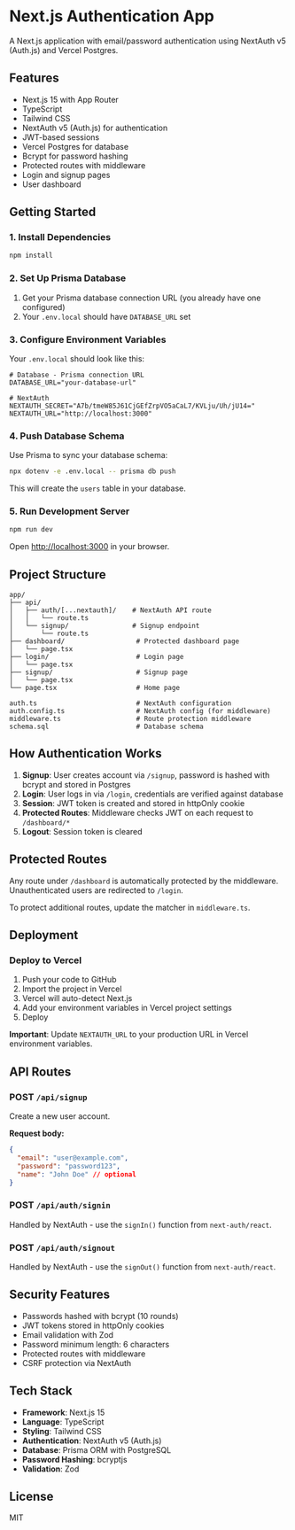 # Next.js Authentication App

A Next.js application with email/password authentication using NextAuth v5 (Auth.js) and Vercel Postgres.

## Features

- Next.js 15 with App Router
- TypeScript
- Tailwind CSS
- NextAuth v5 (Auth.js) for authentication
- JWT-based sessions
- Vercel Postgres for database
- Bcrypt for password hashing
- Protected routes with middleware
- Login and signup pages
- User dashboard

## Getting Started

### 1. Install Dependencies

```bash
npm install
```

### 2. Set Up Prisma Database

1. Get your Prisma database connection URL (you already have one configured)
2. Your `.env.local` should have `DATABASE_URL` set

### 3. Configure Environment Variables

Your `.env.local` should look like this:

```env
# Database - Prisma connection URL
DATABASE_URL="your-database-url"

# NextAuth
NEXTAUTH_SECRET="A7b/tmeW85J61CjGEfZrpVO5aCaL7/KVLju/Uh/jU14="
NEXTAUTH_URL="http://localhost:3000"
```

### 4. Push Database Schema

Use Prisma to sync your database schema:

```bash
npx dotenv -e .env.local -- prisma db push
```

This will create the `users` table in your database.

### 5. Run Development Server

```bash
npm run dev
```

Open [http://localhost:3000](http://localhost:3000) in your browser.

## Project Structure

```
app/
├── api/
│   ├── auth/[...nextauth]/    # NextAuth API route
│   │   └── route.ts
│   └── signup/                # Signup endpoint
│       └── route.ts
├── dashboard/                  # Protected dashboard page
│   └── page.tsx
├── login/                      # Login page
│   └── page.tsx
├── signup/                     # Signup page
│   └── page.tsx
└── page.tsx                    # Home page

auth.ts                         # NextAuth configuration
auth.config.ts                  # NextAuth config (for middleware)
middleware.ts                   # Route protection middleware
schema.sql                      # Database schema
```

## How Authentication Works

1. **Signup**: User creates account via `/signup`, password is hashed with bcrypt and stored in Postgres
2. **Login**: User logs in via `/login`, credentials are verified against database
3. **Session**: JWT token is created and stored in httpOnly cookie
4. **Protected Routes**: Middleware checks JWT on each request to `/dashboard/*`
5. **Logout**: Session token is cleared

## Protected Routes

Any route under `/dashboard` is automatically protected by the middleware. Unauthenticated users are redirected to `/login`.

To protect additional routes, update the matcher in `middleware.ts`.

## Deployment

### Deploy to Vercel

1. Push your code to GitHub
2. Import the project in Vercel
3. Vercel will auto-detect Next.js
4. Add your environment variables in Vercel project settings
5. Deploy

**Important**: Update `NEXTAUTH_URL` to your production URL in Vercel environment variables.

## API Routes

### POST `/api/signup`

Create a new user account.

**Request body:**
```json
{
  "email": "user@example.com",
  "password": "password123",
  "name": "John Doe" // optional
}
```

### POST `/api/auth/signin`

Handled by NextAuth - use the `signIn()` function from `next-auth/react`.

### POST `/api/auth/signout`

Handled by NextAuth - use the `signOut()` function from `next-auth/react`.

## Security Features

- Passwords hashed with bcrypt (10 rounds)
- JWT tokens stored in httpOnly cookies
- Email validation with Zod
- Password minimum length: 6 characters
- Protected routes with middleware
- CSRF protection via NextAuth

## Tech Stack

- **Framework**: Next.js 15
- **Language**: TypeScript
- **Styling**: Tailwind CSS
- **Authentication**: NextAuth v5 (Auth.js)
- **Database**: Prisma ORM with PostgreSQL
- **Password Hashing**: bcryptjs
- **Validation**: Zod

## License

MIT
